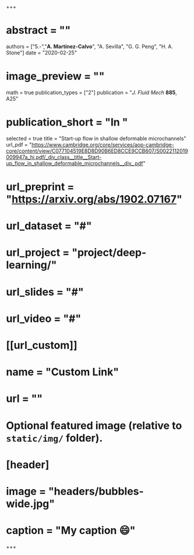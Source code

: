 +++
# abstract = ""
authors = ["5.-","**A. Martínez-Calvo**", "A. Sevilla", "G. G. Peng", "H. A. Stone"]
date = "2020-02-25"
# image_preview = ""
math = true
publication_types = ["2"]
publication = "_J. Fluid Mech_ **885**, A25"
# publication_short = "In "
selected = true
title = "Start-up flow in shallow deformable microchannels"
url_pdf = "https://www.cambridge.org/core/services/aop-cambridge-core/content/view/C077104519E8D8D90B6ED8CCE9CCB607/S0022112019009947a_hi.pdf/_div_class__title__Start-up_flow_in_shallow_deformable_microchannels__div_.pdf"
# url_preprint = "https://arxiv.org/abs/1902.07167"
# url_dataset = "#"
# url_project = "project/deep-learning/"
# url_slides = "#"
# url_video = "#"

# [[url_custom]]
 # name = "Custom Link"
 # url = ""

# Optional featured image (relative to `static/img/` folder).
# [header]
# image = "headers/bubbles-wide.jpg"
# caption = "My caption :smile:"

+++
